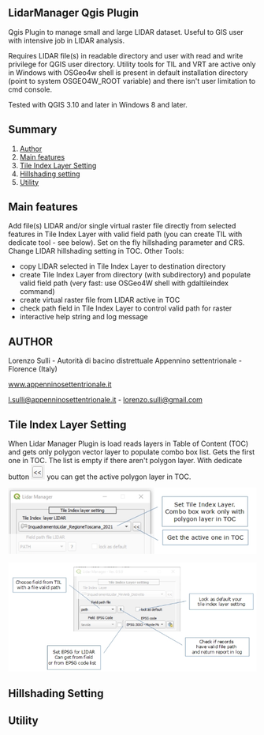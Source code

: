 ## LidarManager Qgis Plugin

Qgis Plugin to manage small and large LIDAR dataset. 
Useful to GIS user with intensive job in LIDAR analysis.

Requires LIDAR file(s) in readable directory and user with read and write privilege for QGIS user directory.
Utility tools for TIL and VRT are active only in Windows with OSGeo4w shell is present in default installation directory (point to system OSGEO4W_ROOT variable) and there isn't user limitation to cmd console.

Tested with QGIS 3.10 and later in Windows 8 and later.

## Summary
1. [Author](#autore)
2. [Main features](#fun_princ)
3. [Tile Index Layer Setting](#til_setting)
5. [Hillshading setting](#hlsd_setting)
6. [Utility](#utility)

## Main features <a name="fun_princ"></a>

Add file(s) LIDAR and/or single virtual raster file directly from selected features in Tile Index Layer with valid field path (you can create TIL with dedicate tool - see below). 
Set on the fly hillshading parameter and CRS. 
Change LIDAR hillshading setting in TOC.
Other Tools: 
  - copy LIDAR selected in Tile Index Layer to destination directory
  - create Tile Index Layer from directory (with subdirectory) and populate valid field path (very fast: use OSGeo4W shell with gdaltileindex command)
  - create virtual raster file from LIDAR active in TOC
  - check path field in Tile Index Layer to control valid path for raster
  - interactive help string and log message

## AUTHOR <a name="autore"></a>

Lorenzo Sulli - Autorità di bacino distrettuale Appennino settentrionale - Florence (Italy)

www.appenninosettentrionale.it

l.sulli@appenninosettentrionale.it - lorenzo.sulli@gmail.com
 
##  Tile Index Layer Setting <a name="til_setting"></a>

When Lidar Manager Plugin is load reads layers in Table of Content (TOC) and gets only polygon vector layer to populate combo box list. Gets the first one in TOC. The list is empty if there aren't polygon layer. 
With dedicate button ![alt text](./readme_image/fig2.JPG) you can get the active polygon layer in TOC.

![alt text](./readme_image/fig1.JPG)


![alt text](./readme_image/fig3.JPG)

##  Hillshading Setting <a name="hlsd_setting"></a>

##  Utility <a name="Utility"></a>
